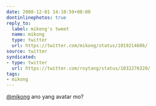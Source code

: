 ```yaml
---
date: 2008-12-01 14:10:59+00:00
dontinlinephotos: true
reply_to:
  label: mikong's tweet
  name: mikong
  type: twitter
  url: https://twitter.com/mikong/status/1019214606/
source: twitter
syndicated:
- type: twitter
  url: https://twitter.com/roytang/status/1032276320/
tags:
- mikong
---
```


[@mikong](https://twitter.com/mikong/) ano yang avatar mo?